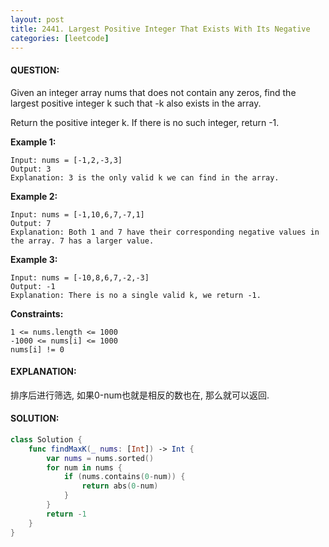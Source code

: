 ```yaml
---
layout: post
title: 2441. Largest Positive Integer That Exists With Its Negative
categories: [leetcode]
---
```

#### QUESTION:
Given an integer array nums that does not contain any zeros, find the largest positive integer k such that -k also exists in the array.

Return the positive integer k. If there is no such integer, return -1.

 

__Example 1:__
```
Input: nums = [-1,2,-3,3]
Output: 3
Explanation: 3 is the only valid k we can find in the array.
```
__Example 2:__
```
Input: nums = [-1,10,6,7,-7,1]
Output: 7
Explanation: Both 1 and 7 have their corresponding negative values in the array. 7 has a larger value.
```
__Example 3:__
```
Input: nums = [-10,8,6,7,-2,-3]
Output: -1
Explanation: There is no a single valid k, we return -1.
```
 

__Constraints:__
```
1 <= nums.length <= 1000
-1000 <= nums[i] <= 1000
nums[i] != 0
```
#### EXPLANATION:

排序后进行筛选, 如果0-num也就是相反的数也在, 那么就可以返回. 

#### SOLUTION:
```swift
class Solution {
    func findMaxK(_ nums: [Int]) -> Int {
        var nums = nums.sorted()
        for num in nums {
            if (nums.contains(0-num)) {
                return abs(0-num)
            }
        }
        return -1
    }
}
```
